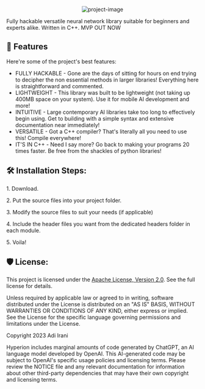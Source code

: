 <p align="center"><img src="https://socialify.git.ci/adiirani/Hyperion/image?description=1&amp;descriptionEditable=AI%20for%20programmers%2C%20by%20programmers.&amp;font=Source%20Code%20Pro&amp;forks=1&amp;issues=1&amp;logo=https%3A%2F%2Fi.ibb.co%2FxHBD6Mj%2FUntitled-design.gif&amp;name=1&amp;owner=1&amp;pattern=Formal%20Invitation&amp;pulls=1&amp;stargazers=1&amp;theme=Auto" alt="project-image"></p>

<p id="description">Fully hackable versatile neural network library suitable for beginners and experts alike. Written in C++. MVP OUT NOW</p>

  
  
<h2>🧐 Features</h2>

Here're some of the project's best features:

*   FULLY HACKABLE - Gone are the days of sitting for hours on end trying to decipher the non essential methods in larger libraries! Everything here is straightforward and commented.
*   LIGHTWEIGHT - This library was built to be lightweight (not taking up 400MB space on your system). Use it for mobile AI development and more!
*   INTUITIVE - Large contemporary AI libraries take too long to effectively begin using. Get to building with a simple syntax and extensive documentation near immediately!
*   VERSATILE - Got a C++ compiler? That's literally all you need to use this! Compile everywhere!
*   IT'S IN C++ - Need I say more? Go back to making your programs 20 times faster. Be free from the shackles of python libraries!

<h2>🛠️ Installation Steps:</h2>

<p>1. Download.</p>

<p>2. Put the source files into your project folder.</p>

<p>3. Modify the source files to suit your needs (if applicable)</p>

<p>4. Include the header files you want from the dedicated headers folder in each module.</p>

<p>5. Voila!</p>



<h2>🛡️ License:</h2>

This project is licensed under the [Apache License, Version 2.0](http://www.apache.org/licenses/LICENSE-2.0). See the full license for details.

Unless required by applicable law or agreed to in writing, software distributed under the License is distributed on an "AS IS" BASIS, WITHOUT WARRANTIES OR CONDITIONS OF ANY KIND, either express or implied. See the License for the specific language governing permissions and limitations under the License.

Copyright 2023 Adi Irani

Hyperion includes marginal amounts of code generated by ChatGPT, an AI language model developed by OpenAI. This AI-generated code may be subject to OpenAI's specific usage policies and licensing terms. Please review the NOTICE file and any relevant documentation for information about other third-party dependencies that may have their own copyright and licensing terms.
